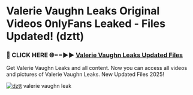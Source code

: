# Valerie Vaughn Leaks Original Videos 0nlyFans Leaked - Files Updated! (dztt)

<h3>🔴 CLICK HERE 🌐==►► <a href="https://tinyurl.com/4seja8ks" rel="nofollow">Valerie Vaughn Leaks Updated Files</a></h3>

Get Valerie Vaughn Leaks and all content. Now you can access all videos and pictures of Valerie Vaughn Leaks. New Updated Files 2025!

[![dztt](https://i.imgur.com/EWjZXRe.gif)](https://tinyurl.com/4seja8ks)
valerie vaughn leak